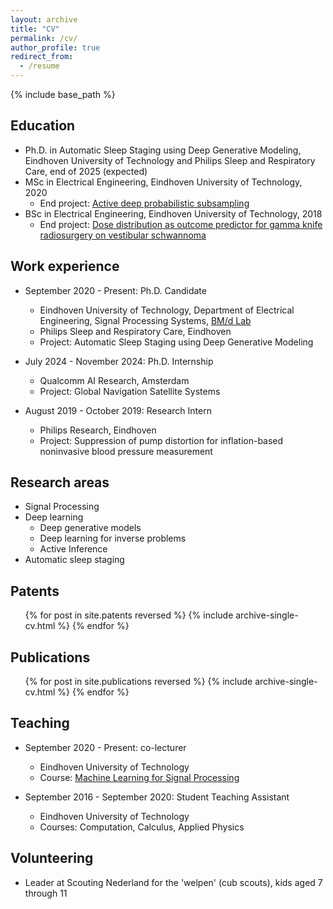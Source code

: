 ```yaml
---
layout: archive
title: "CV"
permalink: /cv/
author_profile: true
redirect_from:
  - /resume
---
```


{% include base_path %}

Education
-----
* Ph.D. in Automatic Sleep Staging using Deep Generative Modeling, Eindhoven University of Technology and Philips Sleep and Respiratory Care, end of 2025 (expected)
* MSc in Electrical Engineering, Eindhoven University of Technology, 2020
  * End project: [Active deep probabilistic subsampling](https://hansvangorp.github.io/publication/2021-07-01)
* BSc in Electrical Engineering, Eindhoven University of Technology, 2018
  * End project: [Dose distribution as outcome predictor for gamma knife radiosurgery on vestibular schwannoma](https://hansvangorp.github.io/publication/2019-03-01)

Work experience
-----
* September 2020 - Present: Ph.D. Candidate
  * Eindhoven University of Technology, Department of Electrical Engineering, Signal Processing Systems, [BM/d Lab](https://www.tue.nl/en/research/research-groups/signal-processing-systems/biomedical-diagnostics-lab/)
  * Philips Sleep and Respiratory Care, Eindhoven
  * Project: Automatic Sleep Staging using Deep Generative Modeling

* July 2024 - November 2024: Ph.D. Internship
  * Qualcomm AI Research, Amsterdam
  * Project: Global Navigation Satellite Systems

* August 2019 - October 2019: Research Intern
  * Philips Research, Eindhoven
  * Project: Suppression of pump distortion for inflation-based noninvasive blood pressure measurement
  
Research areas
-----
* Signal Processing
* Deep learning
  * Deep generative models
  * Deep learning for inverse problems
  * Active Inference
* Automatic sleep staging


Patents
-----
  <ul>{% for post in site.patents reversed %}
    {% include archive-single-cv.html %}
  {% endfor %}</ul>

Publications
-----
  <ul>{% for post in site.publications reversed %}
    {% include archive-single-cv.html %}
  {% endfor %}</ul>

Teaching
-----
* September 2020 - Present: co-lecturer
  * Eindhoven University of Technology
  * Course: [Machine Learning for Signal Processing](https://hansvangorp.github.io/teaching/)

* September 2016 - September 2020: Student Teaching Assistant
  * Eindhoven University of Technology
  * Courses: Computation, Calculus, Applied Physics

  
Volunteering
-----
* Leader at Scouting Nederland for the 'welpen' (cub scouts), kids aged 7 through 11